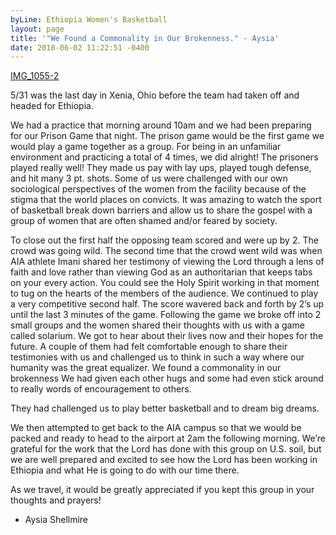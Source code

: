 ```yaml
---
byLine: Ethiopia Women's Basketball
layout: page
title: '"We Found a Commonality in Our Brokenness." - Aysia'
date: 2018-06-02 11:22:51 -0400
---
```

[IMG_1055-2](/uploads/2018/06/02/IMG_1055-2 "IMG_1055-2")

5/31 was the last day in Xenia, Ohio before the team had taken off and headed for Ethiopia.

We had a practice that morning around 10am and we had been preparing for our Prison Game that night. The prison game would be the first game we would play a game together as a group. For being in an unfamiliar environment and practicing a total of 4 times, we did alright! The prisoners played really well! They made us pay with lay ups, played tough defense, and hit many 3 pt. shots. Some of us were challenged with our own sociological perspectives of the women from the facility because of the stigma that the world places on convicts. It was amazing to watch the sport of basketball break down barriers and allow us to share the gospel with a group of women that are often shamed and/or feared by society.

To close out the first half the opposing team scored and were up by 2. The crowd was going wild. The second  time  that the crowd went wild was when AIA athlete Imani shared her testimony of viewing the Lord through a lens of faith and love rather than viewing God as an authoritarian that keeps tabs on your every action. You could see the Holy Spirit working in that moment to tug on the hearts of the members of the audience. We continued to play a very competitive second half. The score wavered back and forth by 2’s up until the last 3 minutes of the game. Following the game we broke off into 2 small groups and the women shared their thoughts with us with a game called solarium. We got to hear about their lives now and their hopes for the future. A couple of them had felt comfortable enough to share their testimonies with us and challenged us to think in such a way where our humanity was the great equalizer. We found a commonality in our brokenness  We had given each other hugs and some had even stick around to really words of encouragement to others.

They had challenged us to play better basketball and to dream big dreams.

We then attempted to get back to the AIA campus so that we would be packed and ready to head to the airport at 2am the following morning. We’re grateful for the work that the Lord has done with this group on U.S. soil, but we are well prepared and excited to see how the Lord has been working in Ethiopia and what He is going to do with our time there.

As we travel, it would be greatly appreciated if you kept this group in your thoughts and prayers!

* Aysia Shellmire